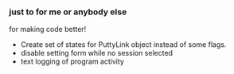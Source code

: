 ### just to for me or anybody else
for making code better!

* Create set of states for PuttyLink object instead of some flags.
* disable setting form while no session selected
* text logging of program activity
